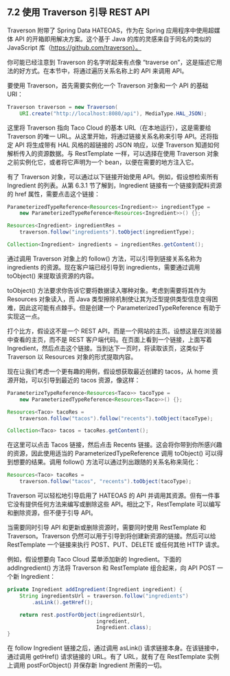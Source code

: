 ## 7.2 使用 Traverson 引导 REST API

Traverson 附带了 Spring Data HATEOAS，作为在 Spring 应用程序中使用超媒体 API 的开箱即用解决方案。这个基于 Java 的库的灵感来自于同名的类似的 JavaScript 库（https://github.com/traverson）。

你可能已经注意到 Traverson 的名字听起来有点像 “traverse on”，这是描述它用法的好方式。在本节中，将通过遍历关系名称上的 API 来调用 API。

要使用 Traverson，首先需要实例化一个 Traverson 对象和一个 API 的基础 URI：

```java
Traverson traverson = new Traverson(
    URI.create("http://localhost:8080/api"), MediaType.HAL_JSON);
```

这里将 Traverson 指向 Taco Cloud 的基本 URL（在本地运行），这是需要给 Traverson 的唯一 URL。从这里开始，将通过链接关系名称来引导 API。还将指定 API 将生成带有 HAL 风格的超链接的 JSON 响应，以便 Traverson 知道如何解析传入的资源数据。与 RestTemplate 一样，可以选择在使用 Traverson 对象之前实例化它，或者将它声明为一个 bean，以便在需要的地方注入它。

有了 Traverson 对象，可以通过以下链接开始使用 API。例如，假设想检索所有 Ingredient 的列表。从第 6.3.1 节了解到，Ingredient 链接有一个链接到配料资源的 href 属性，需要点击这个链接：

```java
ParameterizedTypeReference<Resources<Ingredient>> ingredientType =
    new ParameterizedTypeReference<Resources<Ingredient>>() {};

Resources<Ingredient> ingredientRes =
    traverson.follow("ingredients").toObject(ingredientType);

Collection<Ingredient> ingredients = ingredientRes.getContent();
```

通过调用 Traverson 对象上的 follow() 方法，可以引导到链接关系名称为 ingredients 的资源。现在客户端已经引导到 ingredients，需要通过调用 toObject() 来提取该资源的内容。

toObject() 方法要求你告诉它要将数据读入哪种对象。考虑到需要将其作为 Resources<Ingredient> 对象读入，而 Java 类型擦除机制使让其为泛型提供类型信息变得困难，因此这可能有点棘手。但是创建一个 ParameterizedTypeReference 有助于实现这一点。

打个比方，假设这不是一个 REST API，而是一个网站的主页。设想这是在浏览器中查看的主页，而不是 REST 客户端代码。在页面上看到一个链接，上面写着 Ingredient，然后点击这个链接。当到达下一页时，将读取该页，这类似于 Traverson 以 Resources<Ingredient> 对象的形式提取内容。

现在让我们考虑一个更有趣的用例，假设想获取最近创建的 tacos，从 home 资源开始，可以引导到最近的 tacos 资源，像这样：

```java
ParameterizeTypeReference<Resources<Taco>> tacoType =
    new ParameterizedTypeReference<Resources<Taco>>() {};

Resources<Taco> tacoRes =
    traverson.follow("tacos").follow("recents").toObject(tacoType);

Collection<Taco> tacos = tacoRes.getContent();
```

在这里可以点击 Tacos 链接，然后点击 Recents 链接。这会将你带到你所感兴趣的资源，因此使用适当的 ParameterizedTypeReference 调用 toObject() 可以得到想要的结果。调用 follow() 方法可以通过列出跟随的关系名称来简化：

```java
Resources<Taco> tacoRes =
    traverson.follow("tacos", "recents").toObject(tacoType);
```

Traverson 可以轻松地引导启用了 HATEOAS 的 API 并调用其资源。但有一件事它没有提供任何方法来编写或删除这些 API。相比之下，RestTemplate 可以编写和删除资源，但不便于引导 API。

当需要同时引导 API 和更新或删除资源时，需要同时使用 RestTemplate 和 Traverson。Traverson 仍然可以用于引导到将创建新资源的链接。然后可以给 RestTemplate 一个链接来执行 POST、PUT、DELETE 或任何其他 HTTP 请求。

例如，假设想要向 Taco Cloud 菜单添加新的 Ingredient。下面的 addIngredient() 方法将 Traverson 和 RestTemplate 组合起来，向 API POST 一个新 Ingredient：

```java
private Ingredient addIngredient(Ingredient ingredient) {
    String ingredientsUrl = traverson.follow("ingredients")
        .asLink().getHref();

    return rest.postForObject(ingredientsUrl,
                             ingredient,
                             Ingredient.class);
}
```

在 follow Ingredient 链接之后，通过调用 asLink() 请求链接本身。在该链接中，通过调用 getHref() 请求链接的 URL。有了 URL，就有了在 RestTemplate 实例上调用 postForObject() 并保存新 Ingredient 所需的一切。

